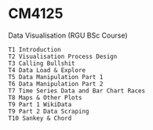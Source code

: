 # CM4125
Data Visualisation (RGU BSc Course)

    T1 Introduction
    T2 Visualisation Process Design
    T3 Calling Bullshit
    T4 Data Load & Explore
    T5 Data Manipulation Part 1
    T6 Data Manipulation Part 2
    T7 Time Series Data and Bar Chart Races
    T8 Maps & Other Plots
    T9 Part 1 WikiData
	T9 Part 2 Data Scraping
    T10 Sankey & Chord
